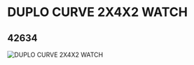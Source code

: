 # DUPLO CURVE 2X4X2 WATCH
## 42634
![DUPLO CURVE 2X4X2 WATCH](https://lc-www-live-s.legocdn.com/media/bricks/5/2/4169666.jpg)